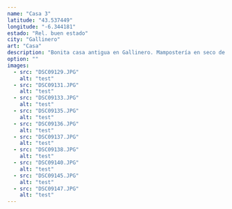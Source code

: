 ```yaml
---
name: "Casa 3"
latitude: "43.537449"
longitude: "-6.344181"
estado: "Rel. buen estado"
city: "Gallinero"
art: "Casa"
description: "Bonita casa antigua en Gallinero. Mampostería en seco de alta calidad. Tiene entradas a dos alturas."
option: ""
images:
  - src: "DSC09129.JPG"
    alt: "test"
  - src: "DSC09131.JPG"
    alt: "test"
  - src: "DSC09133.JPG"
    alt: "test"
  - src: "DSC09135.JPG"
    alt: "test"
  - src: "DSC09136.JPG"
    alt: "test"
  - src: "DSC09137.JPG"
    alt: "test"
  - src: "DSC09138.JPG"
    alt: "test"
  - src: "DSC09140.JPG"
    alt: "test"
  - src: "DSC09145.JPG"
    alt: "test"
  - src: "DSC09147.JPG"
    alt: "test"
---
```

